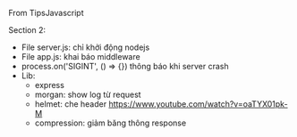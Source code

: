 From TipsJavascript

Section 2:
- File server.js: chỉ khởi động nodejs
- File app.js: khai báo middleware
- process.on('SIGINT', () => {}) thông báo khi server crash
- Lib:
    - express
    - morgan: show log từ request
    - helmet: che header
    https://www.youtube.com/watch?v=oaTYX01pk-M
    - compression: giảm băng thông response
